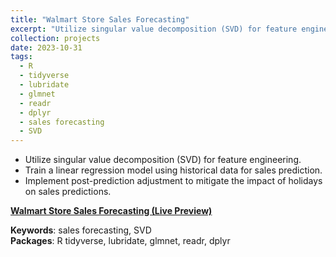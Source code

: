 ```yaml
---
title: "Walmart Store Sales Forecasting"
excerpt: "Utilize singular value decomposition (SVD) for feature engineering using R.<br/><img src='/images/walmart.jpeg'>"
collection: projects
date: 2023-10-31
tags:
  - R
  - tidyverse
  - lubridate
  - glmnet
  - readr
  - dplyr
  - sales forecasting
  - SVD  
---
```



- Utilize singular value decomposition (SVD) for feature engineering.
- Train a linear regression model using historical data for sales prediction.
- Implement post-prediction adjustment to mitigate the impact of holidays on sales predictions.

**[Walmart Store Sales Forecasting (Live Preview)](http://htmlpreview.github.io/?https://github.com/ranranrunforit/Statistical-Projects/blob/main/Sales%20Forecasting/Sales%20Forecasting%20Report.html)**

**Keywords**: sales forecasting, SVD  
**Packages**: R tidyverse, lubridate, glmnet, readr, dplyr
